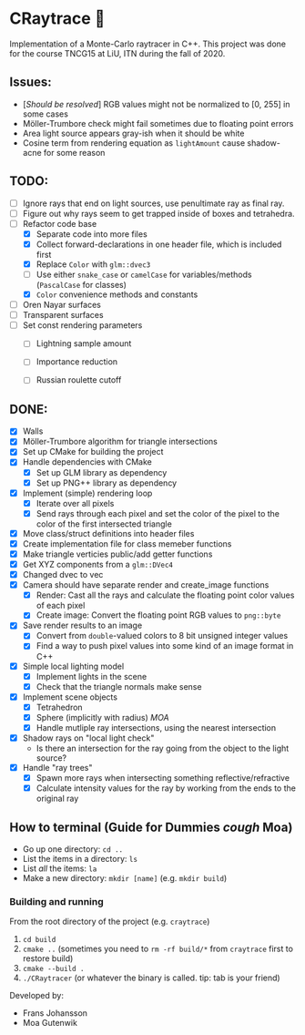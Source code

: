 # CRaytrace 🔭
Implementation of a Monte-Carlo raytracer in C++. This project was done for the course TNCG15 at LiU, ITN during the fall of 2020.

## Issues:
- [*Should be resolved*] RGB values might not be normalized to [0, 255] in some cases
- Möller-Trumbore check might fail sometimes due to floating point errors 
- Area light source appears gray-ish when it should be white
- Cosine term from rendering equation as `lightAmount` cause shadow-acne for some reason

## TODO:
- [ ] Ignore rays that end on light sources, use penultimate ray as final ray.
- [ ] Figure out why rays seem to get trapped inside of boxes and tetrahedra.
- [ ] Refactor code base
  - [x] Separate code into more files
  - [x] Collect forward-declarations in one header file, which is included first
  - [x] Replace `Color` with `glm::dvec3`
  - [ ] Use either `snake_case` or `camelCase` for variables/methods (`PascalCase` for classes)
  - [x] `Color` convenience methods and constants
- [ ] Oren Nayar surfaces
- [ ] Transparent surfaces
- [ ] Set const rendering parameters
  - [ ] Lightning sample amount
  - [ ] Importance reduction 
  - [ ] Russian roulette cutoff


## DONE:
- [x] Walls
- [x] Möller-Trumbore algorithm for triangle intersections
- [x] Set up CMake for building the project
- [x] Handle dependencies with CMake
  - [x] Set up GLM library as dependency
  - [x] Set up PNG++ library as dependency
- [x] Implement (simple) rendering loop
  - [x] Iterate over all pixels
  - [x] Send rays through each pixel and set the color of the pixel to the color of the first intersected triangle
- [x] Move class/struct definitions into header files
- [x] Create implementation file for class memeber functions
- [x] Make triangle verticies public/add getter functions
- [x] Get XYZ components from a `glm::DVec4`
- [x] Changed dvec to vec
- [x] Camera should have separate render and create_image functions
  - [x] Render: Cast all the rays and calculate the floating point color values of each pixel
  - [x] Create image: Convert the floating point RGB values to `png::byte`
- [x] Save render results to an image
  - [x] Convert from `double`-valued colors to 8 bit unsigned integer values
  - [x] Find a way to push pixel values into some kind of an image format in C++
- [x] Simple local lighting model
  - [x] Implement lights in the scene
  - [x] Check that the triangle normals make sense
- [x] Implement scene objects
  - [x] Tetrahedron
  - [x] Sphere (implicitly with radius) *MOA*
  - [x] Handle mutliple ray intersections, using the nearest intersection
- [x] Shadow rays on "local light check"
  - Is there an intersection for the ray going from the object to the light source?
- [x] Handle "ray trees"
  - [x] Spawn more rays when intersecting something reflective/refractive
  - [x] Calculate intensity values for the ray by working from the ends to the original ray

## How to terminal (Guide for Dummies *cough* Moa)
- Go up one directory: `cd ..`
- List the items in a directory: `ls`
- List *all* the items: `la`
- Make a new directory: `mkdir [name]` (e.g. `mkdir build`)

### Building and running
From the root directory of the project (e.g. `craytrace`)
1. `cd build`
2. `cmake ..` (sometimes you need to `rm -rf build/*` from `craytrace` first to restore build)
3. `cmake --build .`
4. `./CRaytracer` (or whatever the binary is called. tip: tab is your friend)

Developed by:
- Frans Johansson
- Moa Gutenwik
